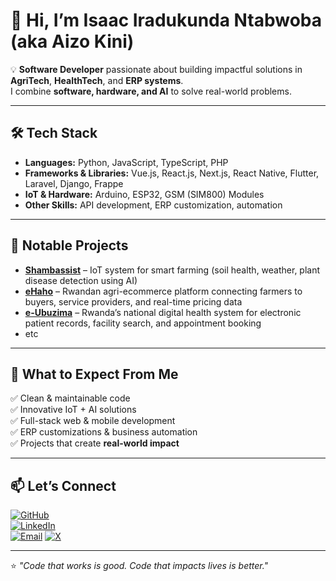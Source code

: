 # 👋 Hi, I’m Isaac Iradukunda Ntabwoba (aka **Aizo Kini**)

💡 **Software Developer** passionate about building impactful solutions in **AgriTech**, **HealthTech**, and **ERP systems**.  
I combine **software, hardware, and AI** to solve real-world problems.

---

## 🛠 Tech Stack
- **Languages:** Python, JavaScript, TypeScript, PHP  
- **Frameworks & Libraries:** Vue.js, React.js, Next.js, React Native, Flutter, Laravel, Django, Frappe  
- **IoT & Hardware:** Arduino, ESP32, GSM (SIM800) Modules  
- **Other Skills:** API development, ERP customization, automation

---

## 🚀 Notable Projects
- **[Shambassist](https://shambassist.com)** – IoT system for smart farming (soil health, weather, plant disease detection using AI)
- **[eHaho](https://ehaho.rw)** – Rwandan agri-ecommerce platform connecting farmers to buyers, service providers, and real-time pricing data  
- **[e-Ubuzima](https://ebuzima.moh.gov.rw)** – Rwanda’s national digital health system for electronic patient records, facility search, and appointment booking  
- etc 

---

## 📌 What to Expect From Me
✅ Clean & maintainable code  
✅ Innovative IoT + AI solutions  
✅ Full-stack web & mobile development  
✅ ERP customizations & business automation  
✅ Projects that create **real-world impact**

---

## 📫 Let’s Connect
[![GitHub](https://img.shields.io/badge/GitHub-181717?logo=github&logoColor=white)](https://github.com/isaac-ntabwoba)  
[![LinkedIn](https://img.shields.io/badge/LinkedIn-0A66C2?logo=linkedin&logoColor=white)](https://linkedin.com/in/aizokiniisaac)  
[![Email](https://img.shields.io/badge/Email-D14836?logo=gmail&logoColor=white)](mailto:iraasaac@gmail.com)
[![X](https://img.shields.io/twitter/url?logo=gmail&logoColor=white)](https://x.com/AizokiniIsaac)


---

⭐ *"Code that works is good. Code that impacts lives is better."*
